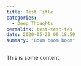 ```yaml
---
title: Test Title
categories:
  - Deep Thoughts
permalink: test-test-tes
date: 2020-05-20 09:18:59
summary: "Boom boom boom"
---
```


This is some content.